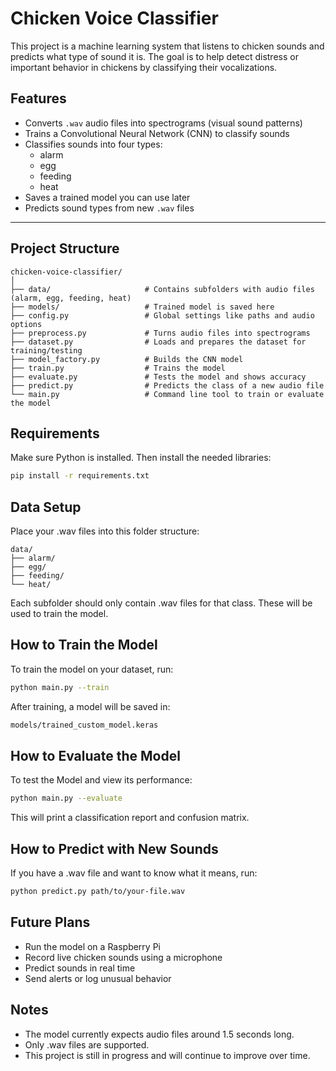 # Chicken Voice Classifier

This project is a machine learning system that listens to chicken sounds and predicts what type of sound it is. The goal is to help detect distress or important behavior in chickens by classifying their vocalizations.

## Features

- Converts `.wav` audio files into spectrograms (visual sound patterns)
- Trains a Convolutional Neural Network (CNN) to classify sounds
- Classifies sounds into four types:
  - alarm
  - egg
  - feeding
  - heat
- Saves a trained model you can use later
- Predicts sound types from new `.wav` files

---

## Project Structure

```plaintext
chicken-voice-classifier/
│
├── data/                     # Contains subfolders with audio files (alarm, egg, feeding, heat)
├── models/                   # Trained model is saved here
├── config.py                 # Global settings like paths and audio options
├── preprocess.py             # Turns audio files into spectrograms
├── dataset.py                # Loads and prepares the dataset for training/testing
├── model_factory.py          # Builds the CNN model
├── train.py                  # Trains the model
├── evaluate.py               # Tests the model and shows accuracy
├── predict.py                # Predicts the class of a new audio file
└── main.py                   # Command line tool to train or evaluate the model
```


## Requirements
Make sure Python is installed. Then install the needed libraries:

```bash
pip install -r requirements.txt
```


## Data Setup
Place your .wav files into this folder structure:

```plaintext
data/
├── alarm/
├── egg/
├── feeding/
└── heat/
```
Each subfolder should only contain .wav files for that class. These will be used to train the model.


## How to Train the Model
To train the model on your dataset, run:

```bash
python main.py --train
```

After training, a model will be saved in:
```bash
models/trained_custom_model.keras
```


## How to Evaluate the Model
To test the Model and view its performance:
```bash
python main.py --evaluate
```
This will print a classification report and confusion matrix.


## How to Predict with New Sounds
If you have a .wav file and want to know what it means, run:
```bash
python predict.py path/to/your-file.wav
```


## Future Plans
- Run the model on a Raspberry Pi
- Record live chicken sounds using a microphone
- Predict sounds in real time
- Send alerts or log unusual behavior


## Notes
- The model currently expects audio files around 1.5 seconds long.
- Only .wav files are supported.
- This project is still in progress and will continue to improve over time.

